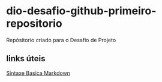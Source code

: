 # dio-desafio-github-primeiro-repositorio
Repósitorio criado para o Desafio de Projeto

## links úteis
[Sintaxe Basica Markdown](https://www.bing.com/search?pglt=41&q=sintaxe+markdown&cvid=95097a6543704953872fc0dbc39f18e5&aqs=edge.0.0j69i57j0l4.4988j0j1&FORM=ANNTA1&PC=NMTS)
